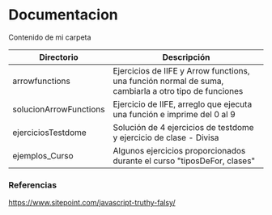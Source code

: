 # Documentacion

Contenido de mi carpeta

| Directorio | Descripción |
| ------ | ------ |
| arrowfunctions | Ejercicios de IIFE y Arrow functions, una función normal de suma, cambiarla a otro tipo de funciones|
| solucionArrowFunctions | Ejercicio de IIFE, arreglo que ejecuta una función e imprime del 0 al 9|
| ejerciciosTestdome | Solución de 4 ejercicios de testdome y ejercicio de clase - Divisa|
| ejemplos_Curso | Algunos ejercicios proporcionados durante el curso "tiposDeFor, clases"|

### Referencias
https://www.sitepoint.com/javascript-truthy-falsy/
